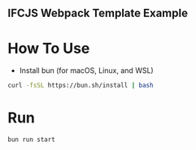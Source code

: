 
## IFCJS Webpack Template Example

# How To Use

- Install bun (for macOS, Linux, and WSL)

```bash
curl -fsSL https://bun.sh/install | bash
```

# Run 

```bash
bun run start
```

